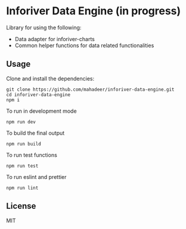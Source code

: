 Inforiver Data Engine (in progress)
===

Library for using the following:

- Data adapter for inforiver-charts
- Common helper functions for data related functionalities

Usage
---

Clone and install the dependencies:

```
git clone https://github.com/mahadeer/inforiver-data-engine.git
cd inforiver-data-engine
npm i
```

To run in development mode

```
npm run dev
```

To build the final output

```
npm run build
```

To run test functions

```
npm run test
```

To run eslint and prettier

```
npm run lint
```

License
---

MIT
